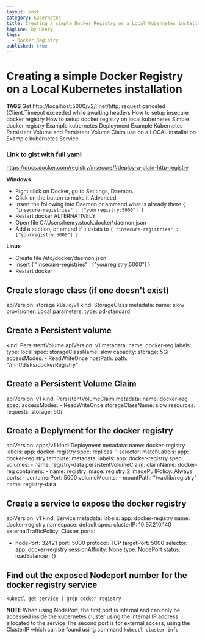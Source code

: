 ```yaml
---
layout: post
category: Kubernetes
title: Creating a simple Docker Registry on a Local Kubernetes installation
tagline: by Henry
tags:
  - Docker_Registry
published: true
---
```


# Creating a simple Docker Registry on a Local Kubernetes installation

__TAGS__
Get http://localhost:5000/v2/: net/http: request canceled (Client.Timeout exceeded while awaiting headers
How to setup insecure docker registry
How to setup docker registry on local kubernetes
Simple docker registry
Example kubernetes Deployment
Example Kubernetes Persistent Volume and Persistent Volume Claim use on a LOCAL installation
Example kubernetes Service

### Link to gist with full yaml
https://docs.docker.com/registry/insecure/#deploy-a-plain-http-registry

__Windows__
- Right click on Docker, go to Setitings, Daemon. 
- Click on the button to make it Advanced
- Insert the following into Daemon or ammend what is already there
 ```{ "insecure-registries" : ["yourregistry:5000"] }```
- Restart docker
ALTERNATIVELY
- Open file C:\Users\henry.stock\.docker\daemon.json
- Add a section, or amend if it exists to
	```{ "insecure-registries" : ["yourregistry:5000"] }```

__Linux__
- Create file /etc/docker/daemon.json
- Insert { "insecure-registries" : ["yourregistry:5000"] }
- Restart docker

## Create storage class (if one doesn't exist)
apiVersion: storage.k8s.io/v1
kind: StorageClass
metadata:
  name: slow
provisioner: Local
parameters:
  type: pd-standard

## Create a Persistent volume
kind: PersistentVolume
apiVersion: v1
metadata:
  name: docker-reg
  labels:
    type: local
spec:
  storageClassName: slow
  capacity:
    storage: 5Gi
  accessModes:
    - ReadWriteOnce
  hostPath:
    path: "/mnt/disks/dockerRegistry" 
	
	
## Create a Persistent Volume Claim
apiVersion: v1
kind: PersistentVolumeClaim
metadata:
  name: docker-reg
spec:
  accessModes:
    - ReadWriteOnce
  storageClassName: slow
  resources:
    requests:
      storage: 5Gi
	  
## Create a Deplyment for the docker registry
apiVersion: apps/v1
kind: Deployment
metadata:
  name: docker-registry
  labels:
    app: docker-registry
spec:
  replicas: 1
  selector:
    matchLabels:
      app: docker-registry
  template:
    metadata:
      labels:
        app: docker-registry
    spec:
      volumes:
        - name: registry-data
          persistentVolumeClaim:
            claimName: docker-reg
      containers:
      - name: registry
        image: registry:2
        imagePullPolicy: Always
        ports:
          - containerPort: 5000
        volumeMounts:
          - mountPath: "/var/lib/registry"
            name: registry-data
			
## Create a service to expose the docker registry
apiVersion: v1
kind: Service
metadata:
  labels:
    app: docker-registry
  name: docker-registry
  namespace: default
spec:
  clusterIP: 10.97.210.140
  externalTrafficPolicy: Cluster
  ports:
  - nodePort: 32421
    port: 5000
    protocol: TCP
    targetPort: 5000
  selector:
    app: docker-registry
  sessionAffinity: None
  type: NodePort
status:
  loadBalancer: {}
  
## Find out the exposed Nodeport number for the docker registry service
```kubectl get service | grep docker-registry```

__NOTE__
When using NodePort, the first port is internal and can only be accessed inside the kubernetes cluster using the internal IP address allocated to the service
The second port is for external access, using the ClusterIP which can be found using command
``` kubectl cluster-info ```
